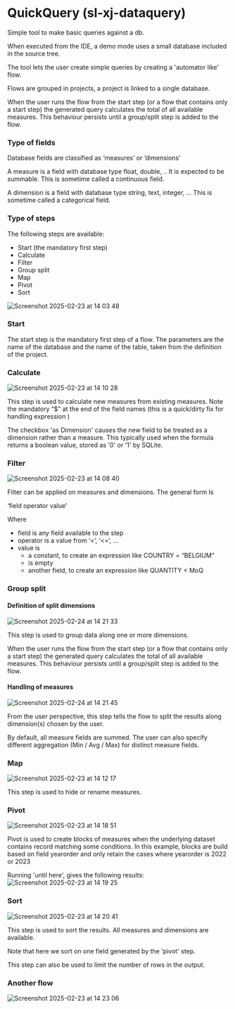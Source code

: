 # QuickQuery (sl-xj-dataquery)

Simple tool to make basic queries against a db.

When executed from the IDE, a demo mode uses a small database included in the source tree.

The tool lets the user create simple queries by creating a 'automator like' flow.

Flows are grouped in projects, a project is linked to a single database.

When the user runs the flow from the start step (or a flow that contains only a start step) the generated query calculates the total of all available measures. This behaviour persists until a group/split step is added to the flow.



### Type of fields
Database fields are classified as ‘measures’ or ‘dimensions’

A measure is a field with database type float, double, .. It is expected to be summable. This is sometime called a continuous field.

A dimension is a field with database type string, text, integer, … This is sometime called a categorical field.


### Type of steps

The following steps are available:

- Start (the mandatory first step)
- Calculate
- Filter
- Group split
- Map
- Pivot
- Sort

![Screenshot 2025-02-23 at 14 03 48](https://github.com/user-attachments/assets/931e73d8-8e4d-436b-8f4c-e03db4a92717)



### Start

The start step is the mandatory first step of a flow. The parameters are the name of the database and the name of the table, taken from the definition of the project.


### Calculate
 ![Screenshot 2025-02-23 at 14 10 28](https://github.com/user-attachments/assets/c807717f-85c2-4e0d-869c-0b9cc40bdd6b)

This step is used to calculate new measures from existing measures. Note the mandatory “$” at the end of the field names (this is a quick/dirty fix for handling expression )

The checkbox 'as Dimension' causes the new field to be treated as a dimension rather than a measure. This typically used when the formula returns a boolean value, stored as '0' or '1' by SQLite.

### Filter
![Screenshot 2025-02-23 at 14 08 40](https://github.com/user-attachments/assets/49553bad-204c-440e-bc20-7d053a9fa215)

Filter can be applied on measures and dimensions. The general form
Is 

 ‘field  operator value’

Where 

- field is any field available to the step
- operator is a value from ‘<‘, ‘<=‘, …
- value is 
	- a constant, to create an expression like COUNTRY = “BELGIUM”
	- is empty
	- another field, to create an expression like QUANTITY < MoQ



### Group split

#### Definition of split dimensions

![Screenshot 2025-02-24 at 14 21 33](https://github.com/user-attachments/assets/4f292d15-5558-496a-bcc3-b84324ad0627)

This step is used to group data along one or more dimensions. 

When the user runs the flow from the start step (or a flow that contains only a start step) the generated query calculates the total of all available measures. This behaviour persists until a group/split step is added to the flow.

#### Handling of measures

![Screenshot 2025-02-24 at 14 21 45](https://github.com/user-attachments/assets/a3ac9473-4b4a-41a2-8436-c5d88605b061)

From the user perspective, this step tells the flow to split the results along dimension(s) chosen by the user.

By default, all measure fields are summed. The user can also specify different aggregation (Min / Avg / Max) for distinct measure fields.




### Map
![Screenshot 2025-02-23 at 14 12 17](https://github.com/user-attachments/assets/e28220b9-a32b-4c22-8f98-d6ac58ff1dc8)

This step is used to hide or rename measures.


### Pivot
![Screenshot 2025-02-23 at 14 18 51](https://github.com/user-attachments/assets/7f8c74c3-39b4-414b-9655-89f5d629da4b)


Pivot is used to create blocks of measures when the underlying dataset contains record matching some conditions.
In this example, blocks are build based on field yearorder and only retain the cases where yearorder is 2022 or 2023

Running 'until here', gives the following results: 
![Screenshot 2025-02-23 at 14 19 25](https://github.com/user-attachments/assets/206dfb52-5c17-4e31-b00d-eaaa2195f081)


### Sort
![Screenshot 2025-02-23 at 14 20 41](https://github.com/user-attachments/assets/6089e4de-7454-4ed9-9e15-0f563c111747)

This step is used to sort the results. All measures and dimensions are available. 

Note that here we sort on one field generated by the 'pivot' step.

This step can also be used to limit the number of rows in the output.


### Another flow
![Screenshot 2025-02-23 at 14 23 06](https://github.com/user-attachments/assets/e5b12216-15de-410b-a3be-1ca7cbb0e338)


